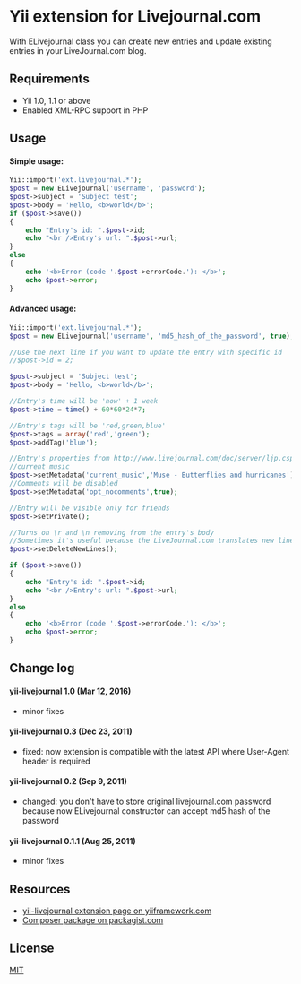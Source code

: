 Yii extension for Livejournal.com
=============

With ELivejournal class you can create new entries and update existing entries in your LiveJournal.com blog.

Requirements
-------------
- Yii 1.0, 1.1 or above
- Enabled XML-RPC support in PHP

Usage
-------------
#### Simple usage:
```php
Yii::import('ext.livejournal.*');
$post = new ELivejournal('username', 'password');
$post->subject = 'Subject test';
$post->body = 'Hello, <b>world</b>';
if ($post->save())
{
	echo "Entry's id: ".$post->id;
	echo "<br />Entry's url: ".$post->url;
}
else
{
	echo '<b>Error (code '.$post->errorCode.'): </b>';
	echo $post->error;
}
```

#### Advanced usage:
```php
Yii::import('ext.livejournal.*');
$post = new ELivejournal('username', 'md5_hash_of_the_password', true);

//Use the next line if you want to update the entry with specific id
//$post->id = 2;

$post->subject = 'Subject test';
$post->body = 'Hello, <b>world</b>';

//Entry's time will be 'now' + 1 week
$post->time = time() + 60*60*24*7;

//Entry's tags will be 'red,green,blue'
$post->tags = array('red','green');
$post->addTag('blue');

//Entry's properties from http://www.livejournal.com/doc/server/ljp.csp.proplist.html
//current music
$post->setMetadata('current_music','Muse - Butterflies and hurricanes');
//Comments will be disabled
$post->setMetadata('opt_nocomments',true);

//Entry will be visible only for friends
$post->setPrivate();

//Turns on \r and \n removing from the entry's body
//Sometimes it's useful because the LiveJournal.com translates new lines to <br>
$post->setDeleteNewLines();

if ($post->save())
{
	echo "Entry's id: ".$post->id;
	echo "<br />Entry's url: ".$post->url;
}
else
{
	echo '<b>Error (code '.$post->errorCode.'): </b>';
	echo $post->error;
}
```

## Change log
#### yii-livejournal 1.0 (Mar 12, 2016)
- minor fixes

#### yii-livejournal 0.3 (Dec 23, 2011)
- fixed: now extension is compatible with the latest API where User-Agent header is
required

#### yii-livejournal 0.2 (Sep 9, 2011)
- changed: you don't have to store original livejournal.com password because now ELivejournal constructor can accept md5 hash of the password

#### yii-livejournal 0.1.1 (Aug 25, 2011)
- minor fixes

## Resources
- [yii-livejournal extension page on yiiframework.com](http://www.yiiframework.com/extension/livejournal)
- [Composer package on packagist.com](https://packagist.org/packages/artem-frolov/yii-livejournal)

## License
[MIT](https://opensource.org/licenses/MIT)